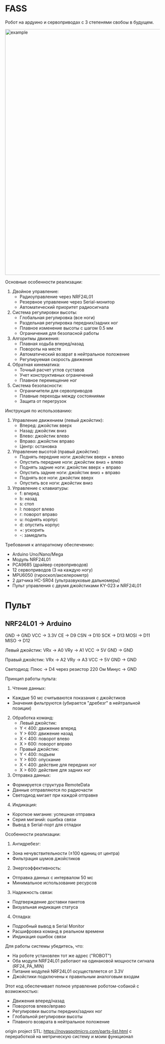 # FASS

Робот на ардуино и сервоприводах с 3 степенями свобоы в будущем.

<img src="https://github.com/oditynet/Fass/blob/main/leg.gif" title="example" width="800" />


Основные особенности реализации:
   1) Двойное управление:
      - Радиоуправление через NRF24L01
      - Резервное управление через Serial-монитор
      - Автоматический приоритет радиосигнала
   2) Система регулировки высоты:
       - Глобальная регулировка (все ноги)
       - Раздельная регулировка передних/задних ног
       - Плавное изменение высоты с шагом 0.5 мм
       - Ограничения для безопасной работы
   3) Алгоритмы движения:
       - Плавная ходьба вперед/назад
       - Повороты на месте
       - Автоматический возврат в нейтральное положение
       - Регулируемая скорость движения
   4) Обратная кинематика:
       - Точный расчет углов суставов
       - Учет конструктивных ограничений
       - Плавное перемещение ног
   5) Система безопасности:
       - Ограничители для сервоприводов
       - Плавные переходы между состояниями
       - Защита от перегрузок

Инструкция по использованию:
   1) Управление движением (левый джойстик):
       - Вперед: джойстик вверх
       - Назад: джойстик вниз
       - Влево: джойстик влево
       - Вправо: джойстик вправо
       - Центр: остановка
   2) Управление высотой (правый джойстик):
       - Поднять передние ноги: джойстик вверх + влево
       - Опустить передние ноги: джойстик вниз + влево
       - Поднять задние ноги: джойстик вверх + вправо
       - Опустить задние ноги: джойстик вниз + вправо
       - Поднять все ноги: джойстик вверх
       - Опустить все ноги: джойстик вниз
   3) Управление с клавиатуры:
       - f: вперед
       - b: назад
       - s: стоп
       - l: поворот влево
       - r: поворот вправо
       - u: поднять корпус
       - d: опустить корпус
       - +: ускорить
       - -: замедлить
         
Требования к аппаратному обеспечению:
   - Arduino Uno/Nano/Mega
   - Модуль NRF24L01
   - PCA9685 (драйвер сервоприводов)
   - 12 сервоприводов (3 на каждую ногу)
   - MPU6050 (гироскоп/акселерометр)
   - 2 датчика HC-SR04 (ультразвуковые дальномеры)
   - Пульт управления с двумя джойстиками KY-023 и NRF24L01

# Пульт

NRF24L01 -> Arduino
-------------------
GND  -> GND
VCC  -> 3.3V
CE   -> D9
CSN  -> D10
SCK  -> D13
MOSI -> D11
MISO -> D12

Левый джойстик:
VRx  -> A0
VRy  -> A1
VCC  -> 5V
GND  -> GND

Правый джойстик:
VRx  -> A2
VRy  -> A3
VCC  -> 5V
GND  -> GND

Светодиод:
Плюс -> D4 через резистор 220 Ом
Минус -> GND

Принцип работы пульта:
1) Чтение данных:
 - Каждые 50 мс считываются показания с джойстиков
 - Значения фильтруются (убирается "дребезг" в нейтральной позиции)
2) Обработка команд:
   - Левый джойстик:
    - Y < 400: движение вперед
    - Y > 600: движение назад
    - X < 400: поворот влево
    - X > 600: поворот вправо
   - Правый джойстик:
    - Y < 400: подъем
    - Y > 600: опускание
    - X < 400: действие для передних ног
    - X > 600: действие для задних ног
 3) Отправка данных:
  - Формируется структура RemoteData
  - Данные отправляются по радиочасти
  - Светодиод мигает при каждой отправке
 4) Индикация:
  - Короткое мигание: успешная отправка
  - Серия миганий: ошибка связи
  - Вывод в Serial-порт для отладки

Особенности реализации:
 1) Антидребезг:
  - Зона нечувствительности (±100 единиц от центра)
  - Фильтрация шумов джойстиков
 2) Энергоэффективность:
  - Отправка данных с интервалом 50 мс
  - Минимальное использование ресурсов
 3) Надежность связи:
  - Подтверждение доставки пакетов
  - Визуальная индикация статуса
 4) Отладка:
  - Подробный вывод в Serial Monitor
  - Расшифровка команд в реальном времени
  - Индикация ошибок связи

Для работы системы убедитесь, что:
 - На роботе установлен тот же адрес ("ROBOT")
 - Оба модуля NRF24L01 работают на одинаковой мощности сигнала (RF24_PA_MIN)
 - Питание модулей NRF24L01 осуществляется от 3.3V
 - Джойстики подключены к правильным аналоговым входам

Этот код обеспечивает полное управление роботом-собакой с возможностью:
 - Движения вперед/назад
 - Поворотов влево/вправо
 - Регулировки высоты передних/задних ног
 - Глобальной регулировки высоты
 - Плавного возврата в нейтральное положение
   
origin project STL: https://novaspotmicro.com/parts-list.html c переработкой на метрическую систему и моим функционал

